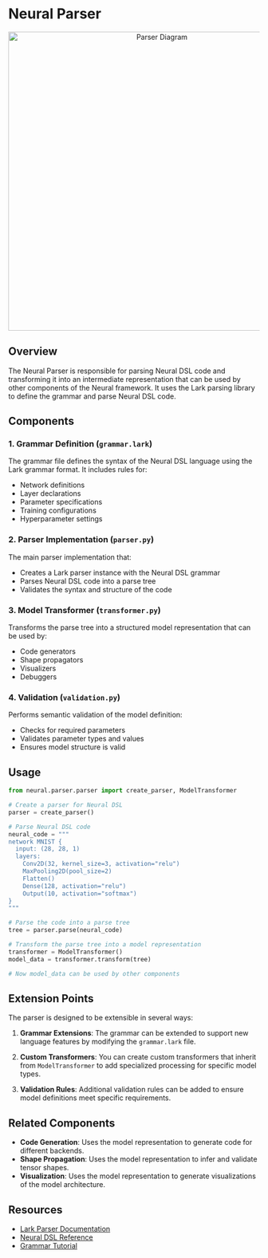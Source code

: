 # Neural Parser

<p align="center">
  <img src="../../docs/images/parser_diagram.png" alt="Parser Diagram" width="600"/>
</p>

## Overview

The Neural Parser is responsible for parsing Neural DSL code and transforming it into an intermediate representation that can be used by other components of the Neural framework. It uses the Lark parsing library to define the grammar and parse Neural DSL code.

## Components

### 1. Grammar Definition (`grammar.lark`)

The grammar file defines the syntax of the Neural DSL language using the Lark grammar format. It includes rules for:

- Network definitions
- Layer declarations
- Parameter specifications
- Training configurations
- Hyperparameter settings

### 2. Parser Implementation (`parser.py`)

The main parser implementation that:
- Creates a Lark parser instance with the Neural DSL grammar
- Parses Neural DSL code into a parse tree
- Validates the syntax and structure of the code

### 3. Model Transformer (`transformer.py`)

Transforms the parse tree into a structured model representation that can be used by:
- Code generators
- Shape propagators
- Visualizers
- Debuggers

### 4. Validation (`validation.py`)

Performs semantic validation of the model definition:
- Checks for required parameters
- Validates parameter types and values
- Ensures model structure is valid

## Usage

```python
from neural.parser.parser import create_parser, ModelTransformer

# Create a parser for Neural DSL
parser = create_parser()

# Parse Neural DSL code
neural_code = """
network MNIST {
  input: (28, 28, 1)
  layers:
    Conv2D(32, kernel_size=3, activation="relu")
    MaxPooling2D(pool_size=2)
    Flatten()
    Dense(128, activation="relu")
    Output(10, activation="softmax")
}
"""

# Parse the code into a parse tree
tree = parser.parse(neural_code)

# Transform the parse tree into a model representation
transformer = ModelTransformer()
model_data = transformer.transform(tree)

# Now model_data can be used by other components
```

## Extension Points

The parser is designed to be extensible in several ways:

1. **Grammar Extensions**: The grammar can be extended to support new language features by modifying the `grammar.lark` file.

2. **Custom Transformers**: You can create custom transformers that inherit from `ModelTransformer` to add specialized processing for specific model types.

3. **Validation Rules**: Additional validation rules can be added to ensure model definitions meet specific requirements.

## Related Components

- **Code Generation**: Uses the model representation to generate code for different backends.
- **Shape Propagation**: Uses the model representation to infer and validate tensor shapes.
- **Visualization**: Uses the model representation to generate visualizations of the model architecture.

## Resources

- [Lark Parser Documentation](https://lark-parser.readthedocs.io/en/latest/)
- [Neural DSL Reference](../../docs/DSL.md)
- [Grammar Tutorial](../../docs/tutorials/grammar.md)
